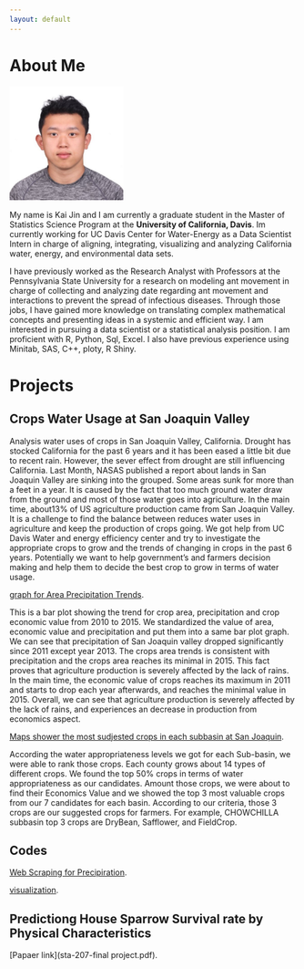 ```yaml
---
layout: default
---
```


# [](#header-1) About Me  

<img src="https://github.com/KaiJin11/KaiJin11.github.io/blob/master/headshot.jpeg" width="200">

My name is Kai Jin and I am currently a graduate student in the Master of Statistics 
Science Program at the **University of California, Davis**. Im currently working for UC
Davis Center for Water-Energy as a Data Scientist Intern in charge of aligning, 
integrating, visualizing and analyzing California water, energy, and 
environmental data sets. 

I have previously worked as the Research Analyst with Professors at the Pennsylvania 
State University for a research on modeling ant movement in charge of collecting and
analyzing date regarding ant movement and interactions to prevent the spread of 
infectious diseases. Through those jobs, I have gained more knowledge on translating
complex mathematical concepts and presenting ideas in a systemic and efficient 
way. I am interested in pursuing a data scientist or a statistical analysis position. 
I am proficient with R, Python, Sql, Excel. I also have previous experience using Minitab, 
SAS, C++, ploty, R Shiny.  




# [](#header-1)Projects

## [](#header-2)Crops Water Usage at San Joaquin Valley 

Analysis water uses of crops in San Joaquin Valley, California. Drought has stocked California for the past 6 years and it has been eased a little bit due to recent rain. However, the sever effect from drought are still influencing California. Last Month, NASAS published a report about lands in San Joaquin Valley are sinking into the grouped. Some areas sunk for more than a feet in a year. It is caused by the fact that too much ground water draw from the ground and most of those water goes into agriculture.
In the main time, about13% of US agriculture production came from San Joaquin Valley. It is a challenge to find the balance between reduces water uses in agriculture and keep the production of crops going. We got help from UC Davis Water and energy efficiency center and try to investigate the appropriate crops to grow and the trends of changing in crops in the past 6 years. Potentially we want to help government’s and farmers decision making and help them to decide the best crop to grow in terms of water usage.


[graph for Area Precipitation Trends](Area%252C%20Value%252C%20And%20Precipitation%20Trends.html).

This is a bar plot showing the trend for crop area, precipitation and crop economic value from 2010 to 2015. We standardized the value of area, economic value and precipitation and put them into a same bar plot graph. We can see that precipitation of San Joaquin valley dropped significantly since 2011 except year 2013. The crops area trends is consistent with precipitation and the crops area reaches its minimal in 2015. This fact proves that agriculture production is severely affected by the lack of rains. In the main time, the economic value of crops reaches its maximum in 2011 and starts to drop each year afterwards, and reaches the minimal value in 2015. Overall, we can see that agriculture production is severely affected by the lack of rains, and experiences an decrease in production from economics aspect.



[Maps shower the most sudjested crops in each subbasin at San Joaquin](SJV_basin.html).

According the water appropriateness levels we got for each Sub-basin, we were able to rank those crops. Each county grows about 14 types of different crops. We found the top 50% crops in terms of water appropriateness as our candidates. Amount those crops, we were about to find their Economics Value and we showed the top 3 most valuable crops from our 7 candidates for each basin.  According to our criteria, those 3 crops are our suggested crops for farmers.  For example, CHOWCHILLA subbasin top 3 crops are DryBean, Safflower, and FieldCrop.


## [](#header-2)Codes 


[Web Scraping for Precipiration](script+precipitation+data.ipynb).


[visualization](Ploty+plot+Trends+.ipynb).






## [](#header-2)Predictiong House Sparrow Survival rate by Physical Characteristics 


[Papaer link](sta-207-final project.pdf).





